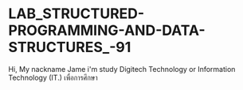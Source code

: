 # LAB_STRUCTURED-PROGRAMMING-AND-DATA-STRUCTURES_-91
Hi, My nackname Jame i'm study Digitech Technology or Information Technology (IT.) 
เพื่อการศึกษา
